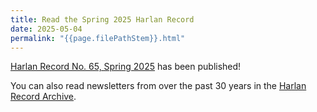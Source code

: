 ```yaml
---
title: Read the Spring 2025 Harlan Record
date: 2025-05-04
permalink: "{{page.filePathStem}}.html"
---
```


[Harlan Record No. 65, Spring 2025](/record/record65.pdf) has been published!

You can also read newsletters from over the past 30 years in the
[Harlan Record Archive](/record.html).

